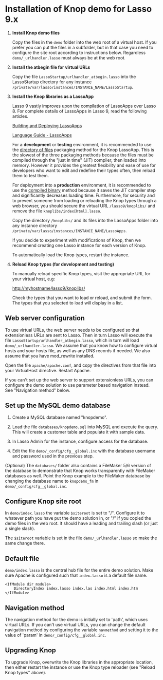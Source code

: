 Installation of Knop demo for Lasso 9.x
=======================================

1. __Install Knop demo files__

	Copy the files in the `demo` folder into the web root of a virtual host. If you prefer you can put the files in a subfolder, but in that case you need to configure the site root according to instructions below.  Regardless `demo/_urlhandler.lasso` must always be at the web root.

2. __Install the atbegin file for virtual URLs__

	Copy the file `LassoStartup/urlhandler_atbegin.lasso` into the LassoStartup directory for any instance `/private/var/lasso/instances/INSTANCE_NAME/LassoStartup`.

3. __Install the Knop libraries as a LassoApp__

	Lasso 9 vastly improves upon the compilation of LassoApps over Lasso 8.  For complete details of LassoApps in Lasso 9, read the following articles.
	
	[Building and Deploying LassoApps](http://www.lassosoft.com/LDC-2012-Building-and-Deploying-Lasso-Apps)

	[Language Guide - LassoApps](http://www.lassosoft.com/Language-Guide-Lasso-Apps)

	For a __development__ or __testing__ environment, it is recommended to use the [directory of files](http://www.lassosoft.com/Language-Guide-Lasso-Apps#heading19) packaging method for the Knop LassoApp.  This is the slowest of the three packaging methods because the files must be compiled through the "just in time" (JIT) compiler, then loaded into memory.  However it provides the greatest flexibility and ease of use for developers who want to edit and redefine their types often, then reload them to test them.

	For deployment into a __production__ environment, it is recommended to use the [compiled binary](http://www.lassosoft.com/Language-Guide-Lasso-Apps#heading21) method because it saves the JIT compiler step and significantly decreases loading time.  Furthermore, for security and to prevent someone from loading or reloading the Knop types through a web browser, you should secure the virtual URL `/lasso9/knoplibs/` and remove the file `knoplibs/index[html].lasso`.

	Copy the directory `/knoplibs/` and its files into the LassoApps folder into any instance directory `/private/var/lasso/instances/INSTANCE_NAME/LassoApps`.

	If you decide to experiment with modifications of Knop, then we recommend creating one Lasso instance for each version of Knop.

	To automatically load the Knop types, restart the instance.

4. __Reload Knop types (for development and testing)__

	To manually reload specific Knop types, visit the appropriate URL for your virtual host, e.g:

	<http://myhostname/lasso9/knoplibs/>

	Check the types that you want to load or reload, and submit the form.  The types that you selected to load will display in a list.
	
Web server configuration
------------------------
To use virtual URLs, the web server needs to be configured so that extensionless URLs are sent to Lasso.  Then in turn Lasso will execute the file `LassoStartup/urlhandler_atbegin.lasso`, which in turn will load `demo/_urlhandler.lasso`.  We assume that you know how to configure virtual hosts and your hosts file, as well as any DNS records if needed.  We also assume that you have mod_rewrite installed.

Open the file `apache/apache.conf`, and copy the directives from that file into your VirtualHost directive.  Restart Apache.

If you can't set up the web server to support extensionless URLs, you can configure the demo solution to use parameter based navigation instead.  See "Navigation method" below.

Set up the MySQL demo database
------------------------------
1. Create a MySQL database named "knopdemo".

2. Load the file `databases/knopdemo.sql` into MySQL and execute the query.  This will create a customer table and populate it with sample data.

3. In Lasso Admin for the instance, configure access for the database.

4. Edit the file `demo/_config/cfg__global.inc` with the database username and password used in the previous step.

(Optional) The `databases/` folder also contains a FileMaker 5/6 version of the database to demonstrate that Knop works transparently with FileMaker databases as well. Point the Knop example to the FileMaker database by changing the database name to `knopdemo_fm` in `demo/_config/cfg__global.inc`.

Configure Knop site root
------------------------
In `demo/index.lasso` the variable `$siteroot` is set to "/". Configure it to whatever path you have put the demo solution in, or "/" if you copied the demo files in the web root.  It should have a leading and trailing slash (or just a single slash).

The `$siteroot` variable is set in the file `demo/_urlhandler.lasso` so make the same change there.

Default file
------------
`demo/index.lasso` is the central hub file for the entire demo solution. Make sure Apache is configured such that `index.lasso` is a default file name.

	<IfModule dir_module>
		DirectoryIndex index.lasso index.las index.html index.htm
	</IfModule>

Navigation method
-----------------
The navigation method for the demo is initially set to 'path', which uses virtual URLs. If you can't use virtual URLs, you can change the default navigation method by configuring the variable `navmethod` and setting it to the value of 'param' in `demo/_config/cfg__global.inc`.

Upgrading Knop
--------------
To upgrade Knop, overwrite the Knop libraries in the appropriate location, then either restart the instance or use the Knop type reloader (see "Reload Knop types" above).
